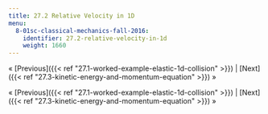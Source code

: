 ```yaml
---
title: 27.2 Relative Velocity in 1D
menu:
  8-01sc-classical-mechanics-fall-2016:
    identifier: 27.2-relative-velocity-in-1d
    weight: 1660
---
```

« [Previous]({{< ref "27.1-worked-example-elastic-1d-collision" >}}) | [Next]({{< ref "27.3-kinetic-energy-and-momentum-equation" >}}) »

« [Previous]({{< ref "27.1-worked-example-elastic-1d-collision" >}}) | [Next]({{< ref "27.3-kinetic-energy-and-momentum-equation" >}}) »